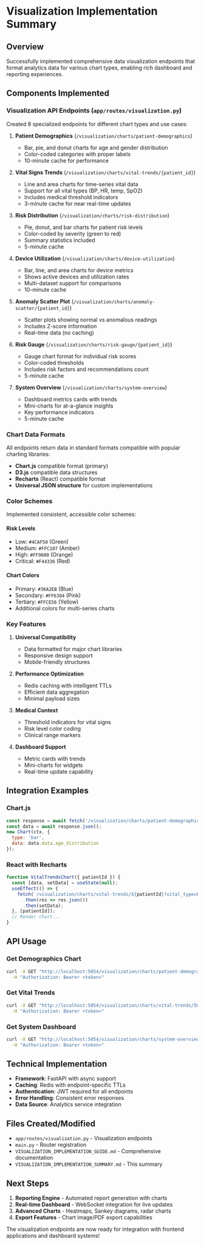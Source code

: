 # Visualization Implementation Summary

## Overview
Successfully implemented comprehensive data visualization endpoints that format analytics data for various chart types, enabling rich dashboard and reporting experiences.

## Components Implemented

### Visualization API Endpoints (`app/routes/visualization.py`)
Created 8 specialized endpoints for different chart types and use cases:

1. **Patient Demographics** (`/visualization/charts/patient-demographics`)
   - Bar, pie, and donut charts for age and gender distribution
   - Color-coded categories with proper labels
   - 10-minute cache for performance

2. **Vital Signs Trends** (`/visualization/charts/vital-trends/{patient_id}`)
   - Line and area charts for time-series vital data
   - Support for all vital types (BP, HR, temp, SpO2)
   - Includes medical threshold indicators
   - 3-minute cache for near real-time updates

3. **Risk Distribution** (`/visualization/charts/risk-distribution`)
   - Pie, donut, and bar charts for patient risk levels
   - Color-coded by severity (green to red)
   - Summary statistics included
   - 5-minute cache

4. **Device Utilization** (`/visualization/charts/device-utilization`)
   - Bar, line, and area charts for device metrics
   - Shows active devices and utilization rates
   - Multi-dataset support for comparisons
   - 10-minute cache

5. **Anomaly Scatter Plot** (`/visualization/charts/anomaly-scatter/{patient_id}`)
   - Scatter plots showing normal vs anomalous readings
   - Includes Z-score information
   - Real-time data (no caching)

6. **Risk Gauge** (`/visualization/charts/risk-gauge/{patient_id}`)
   - Gauge chart format for individual risk scores
   - Color-coded thresholds
   - Includes risk factors and recommendations count
   - 5-minute cache

7. **System Overview** (`/visualization/charts/system-overview`)
   - Dashboard metrics cards with trends
   - Mini-charts for at-a-glance insights
   - Key performance indicators
   - 5-minute cache

### Chart Data Formats

All endpoints return data in standard formats compatible with popular charting libraries:

- **Chart.js** compatible format (primary)
- **D3.js** compatible data structures
- **Recharts** (React) compatible format
- **Universal JSON structure** for custom implementations

### Color Schemes

Implemented consistent, accessible color schemes:

#### Risk Levels
- Low: `#4CAF50` (Green)
- Medium: `#FFC107` (Amber)
- High: `#FF9800` (Orange)
- Critical: `#F44336` (Red)

#### Chart Colors
- Primary: `#36A2EB` (Blue)
- Secondary: `#FF6384` (Pink)
- Tertiary: `#FFCE56` (Yellow)
- Additional colors for multi-series charts

### Key Features

1. **Universal Compatibility**
   - Data formatted for major chart libraries
   - Responsive design support
   - Mobile-friendly structures

2. **Performance Optimization**
   - Redis caching with intelligent TTLs
   - Efficient data aggregation
   - Minimal payload sizes

3. **Medical Context**
   - Threshold indicators for vital signs
   - Risk level color coding
   - Clinical range markers

4. **Dashboard Support**
   - Metric cards with trends
   - Mini-charts for widgets
   - Real-time update capability

## Integration Examples

### Chart.js
```javascript
const response = await fetch('/visualization/charts/patient-demographics');
const data = await response.json();
new Chart(ctx, {
  type: 'bar',
  data: data.data.age_distribution
});
```

### React with Recharts
```jsx
function VitalTrendsChart({ patientId }) {
  const [data, setData] = useState(null);
  useEffect(() => {
    fetch(`/visualization/charts/vital-trends/${patientId}?vital_type=blood_pressure`)
      .then(res => res.json())
      .then(setData);
  }, [patientId]);
  // Render chart...
}
```

## API Usage

### Get Demographics Chart
```bash
curl -X GET "http://localhost:5054/visualization/charts/patient-demographics?chart_type=pie" \
  -H "Authorization: Bearer <token>"
```

### Get Vital Trends
```bash
curl -X GET "http://localhost:5054/visualization/charts/vital-trends/507f1f77bcf86cd799439011?vital_type=heart_rate&days=7" \
  -H "Authorization: Bearer <token>"
```

### Get System Dashboard
```bash
curl -X GET "http://localhost:5054/visualization/charts/system-overview" \
  -H "Authorization: Bearer <token>"
```

## Technical Implementation

- **Framework**: FastAPI with async support
- **Caching**: Redis with endpoint-specific TTLs
- **Authentication**: JWT required for all endpoints
- **Error Handling**: Consistent error responses
- **Data Source**: Analytics service integration

## Files Created/Modified
- `app/routes/visualization.py` - Visualization endpoints
- `main.py` - Router registration
- `VISUALIZATION_IMPLEMENTATION_GUIDE.md` - Comprehensive documentation
- `VISUALIZATION_IMPLEMENTATION_SUMMARY.md` - This summary

## Next Steps
1. **Reporting Engine** - Automated report generation with charts
2. **Real-time Dashboard** - WebSocket integration for live updates
3. **Advanced Charts** - Heatmaps, Sankey diagrams, radar charts
4. **Export Features** - Chart image/PDF export capabilities

The visualization endpoints are now ready for integration with frontend applications and dashboard systems! 